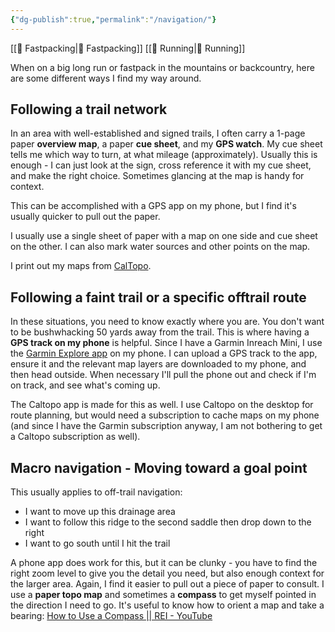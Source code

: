 ```yaml
---
{"dg-publish":true,"permalink":"/navigation/"}
---
```



[[📘 Fastpacking\|📘 Fastpacking]] [[📘 Running\|📘 Running]]

When on a big long run or fastpack in the mountains or backcountry, here are some different ways I find my way around.

## Following a trail network

In an area with well-established and signed trails, I often carry a 1-page paper **overview map**, a paper **cue sheet**, and my **GPS watch**. My cue sheet tells me which way to turn, at what mileage (approximately). Usually this is enough - I can just look at the sign, cross reference it with my cue sheet, and make the right choice. Sometimes glancing at the map is handy for context.

This can be accomplished with a GPS app on my phone, but I find it's usually quicker to pull out the paper.

I usually use a single sheet of paper with a map on one side and cue sheet on the other. I can also mark water sources and other points on the map.

I print out my maps from [CalTopo](https://caltopo.com/).

## Following a faint trail or a specific offtrail route

In these situations, you need to know exactly where you are. You don't want to be bushwhacking 50 yards away from the trail. This is where having a **GPS track on my phone** is helpful. Since I have a Garmin Inreach Mini, I use the [Garmin Explore app](https://explore.garmin.com/) on my phone. I can upload a GPS track to the app, ensure it and the relevant map layers are downloaded to my phone, and then head outside. When necessary I'll pull the phone out and check if I'm on track, and see what's coming up.

The Caltopo app is made for this as well. I use Caltopo on the desktop for route planning, but would need a subscription to cache maps on my phone (and since I have the Garmin subscription anyway, I am not bothering to get a Caltopo subscription as well).

## Macro navigation - Moving toward a goal point

This usually applies to off-trail navigation:

* I want to move up this drainage area
* I want to follow this ridge to the second saddle then drop down to the right
* I want to go south until I hit the trail

A phone app does work for this, but it can be clunky - you have to find the right zoom level to give you the detail you need, but also enough context for the larger area. Again, I find it easier to pull out a piece of paper to consult. I use a **paper topo map** and sometimes a **compass** to get myself pointed in the direction I need to go. It's useful to know how to orient a map and take a bearing: [How to Use a Compass || REI - YouTube](https://www.youtube.com/watch?v=0cF0ovA3FtY)